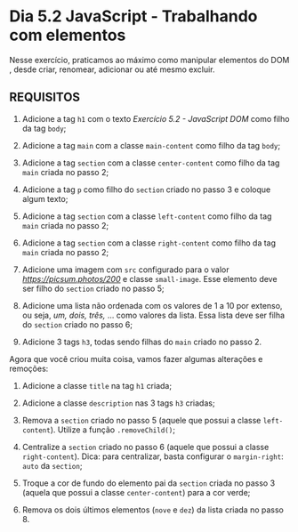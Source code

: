 # Dia 5.2 JavaScript - Trabalhando com elementos

Nesse exercício, praticamos ao máximo como manipular elementos do DOM , desde criar, renomear, adicionar ou até mesmo excluir.

## REQUISITOS

1. Adicione a tag `h1` com o texto *Exercício 5.2 - JavaScript DOM* como filho da tag `body`;

2. Adicione a tag `main` com a classe `main-content` como filho da tag `body`;

3. Adicione a tag `section` com a classe `center-content` como filho da tag `main` criada no passo 2;

4. Adicione a tag `p` como filho do `section` criado no passo 3 e coloque algum texto;

5. Adicione a tag `section` com a classe `left-content` como filho da tag `main` criada no passo 2;

6. Adicione a tag `section` com a classe `right-content` como filho da tag `main` criada no passo 2;

7. Adicione uma imagem com `src` configurado para o valor _https://picsum.photos/200_ e classe `small-image`. Esse elemento deve ser filho do `section` criado no passo 5;

8. Adicione uma lista não ordenada com os valores de 1 a 10 por extenso, ou seja, *um, dois, três,* ... como valores da lista. Essa lista deve ser filha do `section` criado no passo 6;

9. Adicione 3 tags `h3`, todas sendo filhas do `main` criado no passo 2.

Agora que você criou muita coisa, vamos fazer algumas alterações e remoções:

1. Adicione a classe `title` na tag `h1` criada;

2. Adicione a classe `description` nas 3 tags `h3` criadas;

3. Remova a `section` criado no passo 5 (aquele que possui a classe `left-content`). Utilize a função `.removeChild()`;

4. Centralize a `section` criado no passo 6 (aquele que possui a classe `right-content`). Dica: para centralizar, basta configurar o `margin-right`: `auto` da `section`;

5. Troque a cor de fundo do elemento pai da `section` criada no passo 3 (aquela que possui a classe `center-content`) para a cor verde;

6. Remova os dois últimos elementos (`nove` e `dez`) da lista criada no passo 8.
